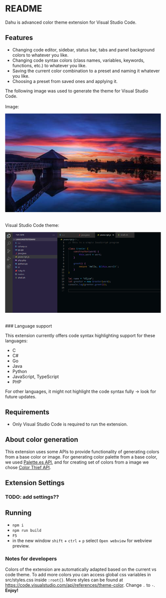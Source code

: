 # README

Dahu is advanced color theme extension for Visual Studio Code.

## Features

- Changing code editor, sidebar, status bar, tabs and panel background colors to whatever you like.
- Changing code syntax colors (class names, variables, keywords, functions, etc.) to whatever you like.
- Saving the current color combination to a preset and naming it whatever you like.
- Choosing a preset from saved ones and applying it.

The following image was used to generate the theme for Visual Studio Code.<br>
<br />
Image:
<p align="center">
  <img src="./images/dahu-test-img.jpeg" width="800" title="Sample image">
</p>
<br />
Visual Studio Code theme:
<br />
<p align="center">
  <img src="./images/dahu-demo-ss.png" width="800" title="Color theme">
</p>
<br />
### Language support

This extension currently offers code syntax highlighting support for these languages:
- C
- C#
- Go
- Java
- Python
- JavaScript, TypeScript
- PHP

For other languages, it might not highlight the code syntax fully -> look for future updates.

## Requirements

- Only Visual Studio Code is required to run the extension.

## About color generation
This extension uses some APIs to provide functionality of generating colors from a base color or image. For generating color palette from a base color, we used [Palette.es API](https://palett.es/about), and for creating set of colors from a image we chose [Color Thief API](https://lokeshdhakar.com/projects/color-thief/#examples).

## Extension Settings
### TODO: add settings??

## Running

- ```npm i```
- ```npm run build```
- ```F5```
- in the new window ```shift``` + ```ctrl``` + ```p``` select ```Open webview``` for webview preview.

### Notes for developers

Colors of the extension are automatically adapted based on the current vs code theme. To add more colors you can access global css variables in src/styles.css inside ```:root{}```. More styles can be found at https://code.visualstudio.com/api/references/theme-color. Change ```.``` to  ```-```.
**Enjoy!**
